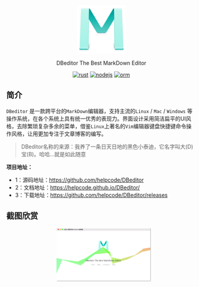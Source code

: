 <p align="center">
    <img src="./public/images/markdown.png"/>
</p>
<p align="center">
  DBeditor The Best MarkDown Editor
</p>
<p align="center">
  <a href="https://github.com/helpcode/Node-Crawler/"><img src="https://img.shields.io/travis/rust-lang/rust.svg" alt="rust"></a>
  <a href="https://nodejs.org/en/download/"><img src="https://img.shields.io/badge/node.js-6.11.1-blue.svg" alt="nodejs"></a>
  <a href="https://img.shields.io/packagist/l/doctrine/orm.svg"><img src="https://img.shields.io/packagist/l/doctrine/orm.svg" alt="orm"></a>

</p>

## 简介

`DBeditor` 是一款跨平台的`MarkDown`编辑器，支持主流的`Linux` / `Mac` / `Windows` 等操作系统，在各个系统上具有统一优秀的表现力。界面设计采用简洁扁平的UI风格，去除繁琐复杂多余的菜单，借鉴`Linux`上著名的`Vim`编辑器键盘快捷键命令操作风格，让用更加专注于文章博客的编写。


> DBeditor名称的来源：我养了一条日天日地的黑色小泰迪，它名字叫大(D)宝(B)。哈哈...就是如此随意

**项目地址：**

- 1：源码地址：https://github.com/helpcode/DBeditor
- 2：文档地址：https://helpcode.github.io/DBeditor/
- 3：下载地址：https://github.com/helpcode/DBeditor/releases
 

## 截图欣赏



<p align="center">
    <img width="50%" height="50%" src="./public/images/home-js.png"/>
</p>

